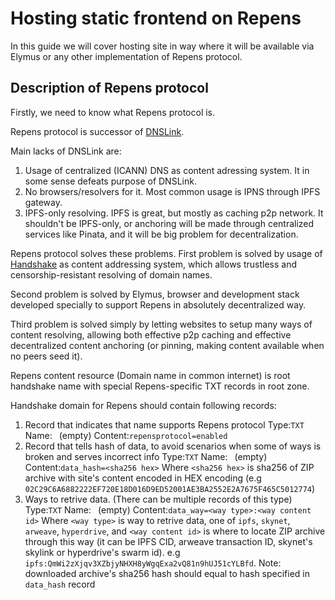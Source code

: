 # Hosting static frontend on Repens
In this guide we will cover hosting site in way where it will be available via Elymus or any other implementation of Repens protocol.

## Description of Repens protocol
Firstly, we need to know what Repens protocol is.

Repens protocol is successor of [DNSLink](https://dnslink.dev/).

Main lacks of DNSLink are:
1. Usage of centralized (ICANN) DNS as content adressing system. It in some sense defeats purpose of DNSLink.
2. No browsers/resolvers for it. Most common usage is IPNS through IPFS gateway.
3. IPFS-only resolving. IPFS is great, but mostly as caching p2p network. It shouldn't be IPFS-only, or anchoring will be made through centralized services like Pinata, and it will be big problem for decentralization.

Repens protocol solves these problems. First problem is solved by usage of [Handshake](https://handshake.org) as content addressing system, which allows trustless and censorship-resistant resolving of domain names. 

Second problem is solved by Elymus, browser and development stack developed specially to support Repens in absolutely decentralized way.

Third problem is solved simply by letting websites to setup many ways of content resolving, allowing both effective p2p caching and effective decentralized content anchoring (or pinning, making content available when no peers seed it).

Repens content resource (Domain name in common internet) is root handshake name with special Repens-specific TXT records in root zone.

Handshake domain for Repens should contain following records:
1. Record that indicates that name supports Repens protocol
Type:`TXT`
Name:` ` (empty)
Content:`repensprotocol=enabled`
2. Record that tells hash of data, to avoid scenarios when some of ways is broken and serves incorrect info
Type:`TXT`
Name:` ` (empty)
Content:`data_hash=<sha256 hex>`
Where `<sha256 hex>` is sha256 of ZIP archive with site's content encoded in HEX encoding (e.g `02C29C6A6882222EF720E18D016D9ED52001AE3BA2552E2A7675F465C5012774`)
3. Ways to retrive data. (There can be multiple records of this type)
Type:`TXT`
Name:` ` (empty)
Content:`data_way=<way type>:<way content id>`
Where `<way type>` is way to retrive data, one of `ipfs`, `skynet`, `arweave`, `hyperdrive`, and `<way content id>` is where to locate ZIP archive through this way (it can be IPFS CID, arweave transaction ID, skynet's skylink or hyperdrive's swarm id). 
e.g `ipfs:QmWi2zXjqv3XZbjyNHXH8yWgqExa2vQ81n9hUJ51cYLBfd`.
Note: downloaded archive's sha256 hash should equal to hash specified in `data_hash` record
